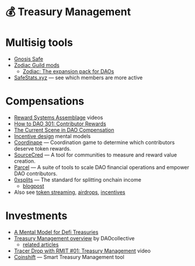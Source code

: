 # 💰 Treasury Management

# Multisig tools
- [Gnosis Safe](https://gnosis-safe.io/)
- [Zodiac Guild mods](https://www.gnosisguild.org/)
	- [Zodiac: The expansion pack for DAOs](https://gnosisguild.mirror.xyz/OuhG5s2X5uSVBx1EK4tKPhnUc91Wh9YM0fwSnC8UNcg)
- [SafeStats.xyz](https://safestats.xyz/) — see which members are more active

# Compensations
- [Reward Systems Assemblage](https://www.youtube.com/playlist?list=PLwGSVEZFFjEy1KJvoOQjpgocDjW4UbXUT) videos
- [How to DAO 301: Contributor Rewards](https://creators.mirror.xyz/Le68ptgaqsBh1g6w8UqqVL2kIrA_Lqn37bELMO-W_-0)
- [The Current Scene in DAO Compensation](https://mirror.xyz/mikey333.eth/uhHkeUxAER3Vh2agaiZOgO26-VC-ZdlNRKxFC7ht4GQ)
- [Incentive design](https://twitter.com/sahilbloom/status/1547219634960666625) mental models
- [Coordinape](https://coordinape.com/) — Coordination game to determine which contributors deserve token rewards.
- [SourceCred](https://sourcecred.io/) — A tool for communities to measure and reward value creation.
- [Parcel](https://parcel.money/) — A suite of tools to scale DAO financial operations and empower DAO contributors.
- [0xsplits](https://www.0xsplits.xyz/) — The standard for splitting onchain income
	- [blogpost](https://0xsplits.mirror.xyz/hO97ZEqyE03Qt-3cFcmvsDQuYgr4jLQzBFCG9UiJie0)
- Also see [token streaming](Money-Streaming), [airdrops](Whitelists-Airdrops), [incentives](Incentives)

# Investments
- [A Mental Model for Defi Treasuries](https://uncommoncore.co/a-new-mental-model-for-defi-treasuries/)
- [Treasury Management overview](https://daocollective.xyz/treasury-management/) by DAOcollective
	- [related articles](https://daocollective.xyz/advanced-search/?_p04674766=treasury-management)
- [Tracer Drop with RMIT #01: Treasury Management](https://www.youtube.com/watch?v=KeLs25-z3_I) video
- [Coinshift](https://coinshift.xyz/) — Smart Treasury Management tool
